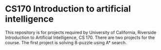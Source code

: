 # CS170 Introduction to artificial intelligence
This repository is for projects required by University of California, Riverside Introduction to Artificial Intelligence, CS 170. There are two projects for the course. The first project is solving 8-puzzle using A* search.
